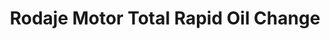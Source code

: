 ---
title: "Rodaje Motor Total Rapid Oil Change"
url: /villaviciosa-de-odon/rodaje-motor-total-rapid-oil-change/
shop: Autowerkstatt
---